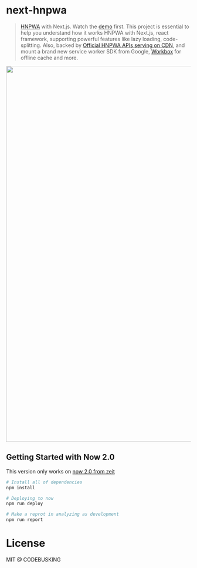# next-hnpwa

> [HNPWA](https://hnpwa.com/) with Next.js. Watch the [demo](https://next-hnpwa.now.sh/) first. This project is essential to help you understand how it works HNPWA with Next.js, react framework, supporting powerful features like lazy loading, code-splitting. Also, backed by [Official HNPWA APIs serving on CDN](https://github.com/tastejs/hacker-news-pwas/blob/master/docs/api.md), and mount a brand new service worker SDK from Google, [Workbox](https://workboxjs.org) for offline cache and more.

<p align="center">
<img src="https://user-images.githubusercontent.com/124117/63131808-ee764100-bff9-11e9-9b9a-353b31d6ffd4.png" width="1024" />
</p>

## Getting Started with Now 2.0

This version only works on [now 2.0 from zeit](https://zeit.co/now)

```sh
# Install all of dependencies
npm install

# Deploying to now
npm run deploy

# Make a reprot in analyzing as development
npm run report
```

# License

MIT @ CODEBUSKING
